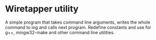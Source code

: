 # Wiretapper utility
A simple program that takes command line arguments, writes the whole command to log and calls next program.
Redefine constants and use for g++, mingw32-make and other command line utilities.
